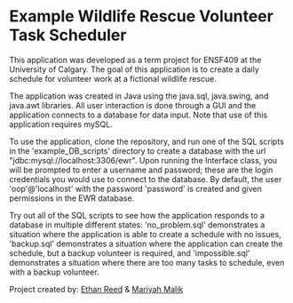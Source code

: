# Example Wildlife Rescue Volunteer Task Scheduler

This application was developed as a term project for ENSF409 at the University of Calgary.
The goal of this application is to create a daily schedule for volunteer work at a
fictional wildlife rescue.

The application was created in Java using the java.sql, java.swing, and java.awt libraries.
All user interaction is done through a GUI and the application connects to a database for
data input. Note that use of this application requires mySQL.

To use the application, clone the repository, and run one of the SQL scripts in the
'example_DB_scripts' directory to create a database with the url
"jdbc:mysql://localhost:3306/ewr". Upon running the Interface class, you will be prompted
to enter a username and password; these are the login credentials you would use to connect 
to the database. By default, the user 'oop'@'localhost' with the password 'password' is
created and given permissions in the EWR database.

Try out all of the SQL scripts to see how the application responds to a database in
multiple different states: 'no_problem.sql' demonstrates a situation where the
application is able to create a schedule with no issues, 'backup.sql' demonstrates
a situation where the application can create the schedule, but a backup volunteer
is required, and 'impossible.sql' demonstrates a situation where there are too
many tasks to schedule, even with a backup volunteer.

Project created by: [Ethan Reed](https://github.com/E-Papyrus) & [Mariyah Malik](https://github.com/mariyahmalik)
